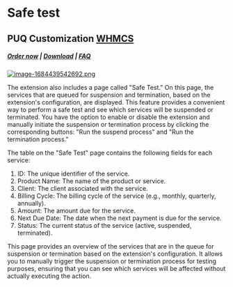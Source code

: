 # Safe test

## PUQ Customization **[WHMCS](https://puqcloud.com/link.php?id=77)**

#####  [Order now](https://puqcloud.com/whmcs-addon-puq-customization.php) | [Download](https://download.puqcloud.com/WHMCS/addons/PUQ-Customization/) | [FAQ](https://faq.puqcloud.com/)

[![image-1684439542692.png](https://doc.puq.info/uploads/images/gallery/2023-05/scaled-1680-/image-1684439542692.png)](https://doc.puq.info/uploads/images/gallery/2023-05/image-1684439542692.png)

The extension also includes a page called "Safe Test." On this page, the services that are queued for suspension and termination, based on the extension's configuration, are displayed. This feature provides a convenient way to perform a safe test and see which services will be suspended or terminated. You have the option to enable or disable the extension and manually initiate the suspension or termination process by clicking the corresponding buttons: "Run the suspend process" and "Run the termination process."

The table on the "Safe Test" page contains the following fields for each service:

1. ID: The unique identifier of the service.
2. Product Name: The name of the product or service.
3. Client: The client associated with the service.
4. Billing Cycle: The billing cycle of the service (e.g., monthly, quarterly, annually).
5. Amount: The amount due for the service.
6. Next Due Date: The date when the next payment is due for the service.
7. Status: The current status of the service (active, suspended, terminated).

This page provides an overview of the services that are in the queue for suspension or termination based on the extension's configuration. It allows you to manually trigger the suspension or termination process for testing purposes, ensuring that you can see which services will be affected without actually executing the action.
